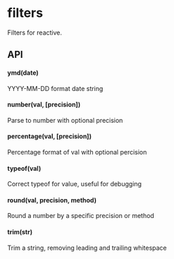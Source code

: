 # filters

  Filters for reactive.

## API

#### ymd(date)

YYYY-MM-DD format date string

#### number(val, [precision])

Parse to number with optional precision

#### percentage(val, [precision])

Percentage format of val with optional percision

#### typeof(val)

Correct typeof for value, useful for debugging

#### round(val, precision, method)

Round a number by a specific precision or method

#### trim(str)

Trim a string, removing leading and trailing whitespace
